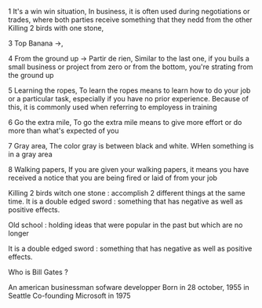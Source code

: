 


1 It's a win win situation,
In business, it is often used during negotiations or trades, where both parties receive something that they nedd from the other
Killing 2 birds with one stone,

3 Top Banana ->,

4 From the ground up -> Partir de rien,
Similar to the last one, if you buils a small business or project from zero or from the bottom, you're strating from the ground up

5 Learning the ropes,
To learn the ropes means to learn how to do your job or a particular task, especially if you have no prior experience. Because of this, it is commonly used when referring to employess in training

6 Go the extra mile,
To go the extra mile means to give more effort or do more than what's expected of you

7 Gray area, 
The color gray is between black and white. WHen something is in a gray area

8 Walking papers,
If you are given your walking papers, it means you have received a notice that you are being fired or laid of from your job

Killing 2 birds witch one stone : accomplish 2 different things at the same time.
It is a double edged sword : something that has negative as well as positive effects.

Old school : holding ideas that were popular in the past but which are no longer 

It is a double edged sword : something that has negative as well as positive effects.



Who is Bill Gates ? 

An american businessman sofware developper
Born in 28 october, 1955 in Seattle
Co-founding Microsoft in 1975 
